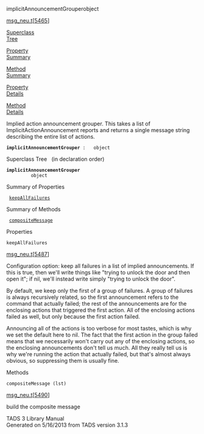 ---
---
<span class="title">implicitAnnouncementGrouper</span><span class="type">object</span>

[msg_neu.t](../file/msg_neu.t.html)\[[5465](../source/msg_neu.t.html#5465)\]

[Superclass  
Tree](#_SuperClassTree_)

[Property  
Summary](#_PropSummary_)

[Method  
Summary](#_MethodSummary_)

[Property  
Details](#_Properties_)

[Method  
Details](#_Methods_)

<div class="fdesc">

Implied action announcement grouper. This takes a list of
ImplicitActionAnnouncement reports and returns a single message string
describing the entire list of actions.

**`implicitAnnouncementGrouper`**` :   object`

</div>

<span id="_SuperClassTree_"></span>

<div class="mjhd">

<span class="hdln">Superclass Tree</span>   (in declaration order)

</div>

**`implicitAnnouncementGrouper`**  
`         object`  
<span id="_PropSummary_"></span>

<div class="mjhd">

<span class="hdln">Summary of Properties</span>  

</div>

` `[`keepAllFailures`](#keepAllFailures)`  `

<span id="_MethodSummary_"></span>

<div class="mjhd">

<span class="hdln">Summary of Methods</span>  

</div>

` `[`compositeMessage`](#compositeMessage)`  `

<span id="_Properties_"></span>

<div class="mjhd">

<span class="hdln">Properties</span>  

</div>

<span id="keepAllFailures"></span>

`keepAllFailures`

[msg_neu.t](../file/msg_neu.t.html)\[[5487](../source/msg_neu.t.html#5487)\]

<div class="desc">

Configuration option: keep all failures in a list of implied
announcements. If this is true, then we'll write things like "trying to
unlock the door and then open it"; if nil, we'll instead write simply
"trying to unlock the door".

By default, we keep only the first of a group of failures. A group of
failures is always recursively related, so the first announcement refers
to the command that actually failed; the rest of the announcements are
for the enclosing actions that triggered the first action. All of the
enclosing actions failed as well, but only because the first action
failed.

Announcing all of the actions is too verbose for most tastes, which is
why we set the default here to nil. The fact that the first action in
the group failed means that we necessarily won't carry out any of the
enclosing actions, so the enclosing announcements don't tell us much.
All they really tell us is why we're running the action that actually
failed, but that's almost always obvious, so suppressing them is usually
fine.

</div>

<span id="_Methods_"></span>

<div class="mjhd">

<span class="hdln">Methods</span>  

</div>

<span id="compositeMessage"></span>

`compositeMessage (lst)`

[msg_neu.t](../file/msg_neu.t.html)\[[5490](../source/msg_neu.t.html#5490)\]

<div class="desc">

build the composite message

</div>

<div class="ftr">

TADS 3 Library Manual  
Generated on 5/16/2013 from TADS version 3.1.3

</div>
